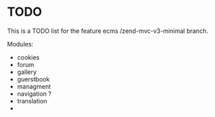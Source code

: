 # TODO

This is a TODO list for the feature ecms /zend-mvc-v3-minimal branch.

Modules:

- cookies
- forum
- gallery
- guerstbook
- managment
- navigation ?
- translation
-


